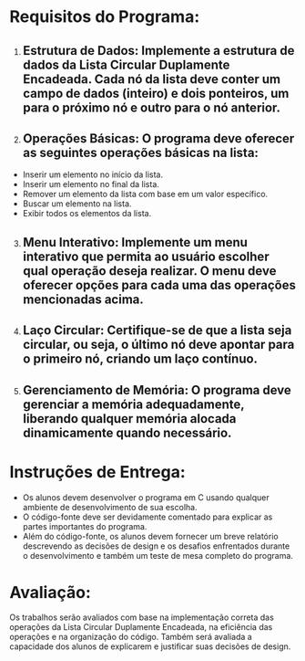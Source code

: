 # Requisitos do Programa:

1. ## Estrutura de Dados: Implemente a estrutura de dados da Lista Circular Duplamente Encadeada. Cada nó da lista deve conter um campo de dados (inteiro) e dois ponteiros, um para o próximo nó e outro para o nó anterior.

2. ## Operações Básicas: O programa deve oferecer as seguintes operações básicas na lista:

  - Inserir um elemento no início da lista.
  - Inserir um elemento no final da lista.
  - Remover um elemento da lista com base em um valor específico.
  - Buscar um elemento na lista.
  - Exibir todos os elementos da lista.

3. ## Menu Interativo: Implemente um menu interativo que permita ao usuário escolher qual operação deseja realizar. O menu deve oferecer opções para cada uma das operações mencionadas acima.
   
4. ## Laço Circular: Certifique-se de que a lista seja circular, ou seja, o último nó deve apontar para o primeiro nó, criando um laço contínuo.
   
5. ## Gerenciamento de Memória: O programa deve gerenciar a memória adequadamente, liberando qualquer memória alocada dinamicamente quando necessário.
   
# Instruções de Entrega:

- Os alunos devem desenvolver o programa em C usando qualquer ambiente de desenvolvimento de sua escolha.
- O código-fonte deve ser devidamente comentado para explicar as partes importantes do programa.
- Além do código-fonte, os alunos devem fornecer um breve relatório descrevendo as decisões de design e os desafios enfrentados durante o desenvolvimento e também um teste de mesa completo do programa.

# Avaliação:

Os trabalhos serão avaliados com base na implementação correta das operações da Lista Circular Duplamente Encadeada, na eficiência das operações e na organização do código. Também será avaliada a capacidade dos alunos de explicarem e justificar suas decisões de design.
